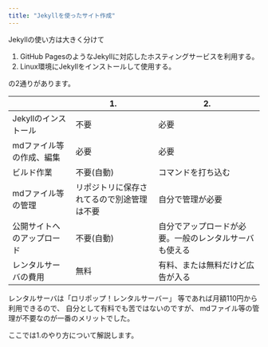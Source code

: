 ```yaml
---
title: "Jekyllを使ったサイト作成"
---
```


Jekyllの使い方は大きく分けて
1. GitHub PagesのようなJekyllに対応したホスティングサービスを利用する。
1. Linux環境にJekyllをインストールして使用する。

の2通りがあります。

||1.|2.|
|---|---|---|
|Jekyllのインストール|不要|必要|
|mdファイル等の作成、編集|必要|必要|
|ビルド作業|不要(自動)|コマンドを打ち込む|
|mdファイル等の管理|リポジトリに保存されてるので別途管理は不要|自分で管理が必要|
|公開サイトへのアップロード|不要(自動)|自分でアップロードが必要。一般のレンタルサーバも使える|
|レンタルサーバの費用|無料|有料、または無料だけど広告が入る|

レンタルサーバは「ロリポップ！レンタルサーバー」
等であれば月額110円から利用できるので、
自分として有料でも苦ではないのですが、
mdファイル等の管理が不要なのが一番のメリットでした。

ここでは1.のやり方について解説します。
